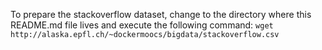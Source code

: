 To prepare the stackoverflow dataset, change to the directory where this README.md file lives and execute the following command:
`wget http://alaska.epfl.ch/~dockermoocs/bigdata/stackoverflow.csv`
